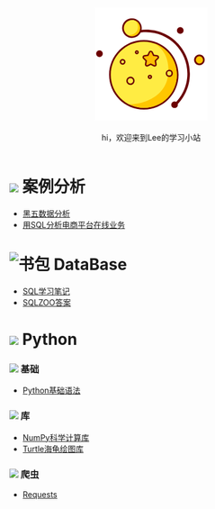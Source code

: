 <br>

<div align="center">
    <br>
    <a href="https://github.com/lin5188/XH_Notes/"> <img src="https://github.com/lin5188/XH_Notes/blob/master/DOC/others/icons/%E6%8E%A2%E7%B4%A2%E6%98%9F%E7%90%83icon/%E6%98%9F%E6%9C%88-200.png">
    </a>
     <br> <br>
    hi，欢迎来到Lee的学习小站
    
</div> 

<br/>


![][1]  案例分析
===
* [黑五数据分析](https://github.com/lin5188/XH_Notes/blob/master/DOC/%E6%9C%BA%E5%99%A8%E5%AD%A6%E4%B9%A0/%E6%A1%88%E4%BE%8B%E5%88%86%E6%9E%90/%E9%9B%B6%E5%94%AE/SQL/%E5%88%A9%E7%94%A8SQL%E5%88%86%E6%9E%90%E7%94%B5%E5%95%86%E5%B9%B3%E5%8F%B0%E5%9C%A8%E7%BA%BF%E9%9B%B6%E5%94%AE%E4%B8%9A%E5%8A%A1.md)
* [用SQL分析电商平台在线业务](https://github.com/lin5188/XH_Notes/blob/master/DOC/%E6%9C%BA%E5%99%A8%E5%AD%A6%E4%B9%A0/%E6%A1%88%E4%BE%8B%E5%88%86%E6%9E%90/%E9%BB%91%E4%BA%94/%E9%BB%91%E4%BA%94%E6%95%B0%E6%8D%AE%E5%88%86%E6%9E%90.md)


![书包][5]  DataBase
===


* [SQL学习笔记](https://github.com/lin5188/XH_Notes/blob/master/DOC/SQL/SQL%E5%AD%A6%E4%B9%A0%E7%AC%94%E8%AE%B0.md)
* [SQLZOO答案](https://github.com/lin5188/XH_Notes/blob/master/DOC/SQL/SQLZOO%E7%AD%94%E6%A1%88.md)


![][2]  Python
===

###  ![][3]  基础


* [Python基础语法](https://github.com/lin5188/XH_Notes/blob/master/DOC/Python/Python_Note/Python%E5%9F%BA%E7%A1%80%E8%AF%AD%E6%B3%95.md)

###  ![][3]  库

* [NumPy科学计算库](https://github.com/lin5188/XH_Notes/blob/master/DOC/Python/Python_Note/NumPy%E7%A7%91%E5%AD%A6%E8%AE%A1%E7%AE%97%E5%BA%93.md)
* [Turtle海龟绘图库](https://github.com/lin5188/XH_Notes/blob/master/DOC/Python/Python_Note/turtle%E6%B5%B7%E9%BE%9F%E7%BB%98%E5%9B%BE%E5%BA%93.md)


### ![][4]  爬虫

* [Requests](https://github.com/lin5188/XH_Notes/blob/master/DOC/Python/Python_Note/Reptiles/Requests.md)






[1]:
https://github.com/lin5188/XH_Notes/blob/master/DOC/others/icons/%E6%B0%B4%E6%9E%9Cicon/%E8%91%A1%E8%90%84.png
[2]:
https://github.com/lin5188/XH_Notes/blob/master/DOC/others/icons/%E6%B0%B4%E6%9E%9Cicon/%E6%B0%B4%E6%9E%9C.png
[3]:
https://github.com/lin5188/XH_Notes/blob/master/DOC/others/icons/%E6%B0%B4%E6%9E%9Cicon/%E6%A8%B1%E6%A1%83-16.png
[4]:
https://github.com/lin5188/XH_Notes/blob/master/DOC/others/icons/%E6%8E%A2%E7%B4%A2%E6%98%9F%E7%90%83icon/%E7%94%B2%E5%A3%B3%E8%99%AB-16.png
[5]:
https://github.com/lin5188/XH_Notes/blob/master/DOC/others/icons/%E5%86%AC%E6%97%A5%E8%A3%85%E5%A4%87icon/%E4%B9%A6%E5%8C%852.png